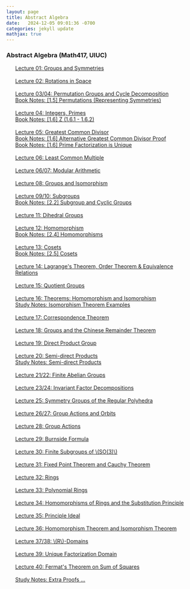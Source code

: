 ```yaml
---
layout: page
title: Abstract Algebra
date:   2024-12-05 09:01:36 -0700
categories: jekyll update
mathjax: true
---
```

<h3> Abstract Algebra (Math417, UIUC) </h3>
<ol style="list-style-type:none;">
       <li><a href="/jekyll/update/2025/01/24/math417-01-groups-and-symmetries.html">
       Lecture 01: Groups and Symmetries
       </a></li>
	   <!------2------->
	   <br>
       <li><a href="/jekyll/update/2025/01/25/math417-02-rotations-in-space.html">
       Lecture 02: Rotations in Space
       </a></li>
	   <!-------------->
	   <!------3------->
	   <!-------------->
	   <br>
       <li><a href="/jekyll/update/2025/01/26/math417-03-permutation-groups-cycle-decomposition.html">
       Lecture 03/04: Permutation Groups and Cycle Decomposition
       </a></li>
       <li><a href="/jekyll/update/2024/11/13/1.5-permutations.html">
       Book Notes: [1.5] Permutations (Representing Symmetries)
       </a></li>
	   <!-------------->
	   <!------4------->
	   <!-------------->
	   <br>
       <li><a href="/jekyll/update/2025/01/27/math417-04-integers.html">
       Lecture 04: Integers, Primes
       </a></li>
	   <li><a href="/jekyll/update/2024/11/01/1.6-z.html">
       Book Notes: [1.6] Z (1.6.1 - 1.6.2)
       </a></li>
	   <!-------------->
	   <!------5------->
	   <!-------------->
	   <br>
       <li><a href="/jekyll/update/2025/01/28/math417-05-gcd.html">
       Lecture 05: Greatest Common Divisor
       </a></li>
	   <li><a href="/jekyll/update/2024/11/04/1.6-gcd.html">
       Book Notes: [1.6] Alternative Greatest Common Divisor Proof
       </a></li>
	   <li><a href="/jekyll/update/2024/11/05/1.6-prime-factorization-unique.html">
       Book Notes: [1.6] Prime Factorization is Unique
       </a></li>
	   <!-------------->
	   <!------6------->
	   <!-------------->
	   <br>
       <li><a href="/jekyll/update/2025/01/29/math417-06-lcm.html">
       Lecture 06: Least Common Multiple
       </a></li>
	   <!-------------->
	   <!------7------->
	   <!-------------->
	   <br>
       <li><a href="/jekyll/update/2025/01/30/math417-07-modular-arithmetic.html">
       Lecture 06/07: Modular Arithmetic
       </a></li>
	   <!-------------->
	   <!------8------->
	   <!-------------->
	   <br>
       <li><a href="/jekyll/update/2025/02/01/math417-08-groups-and-isomorphism.html">
       Lecture 08: Groups and Isomorphism
       </a></li>
	   <!-------------->
	   <!------9------->
	   <!-------------->
	   <br>
       <li><a href="/jekyll/update/2025/02/02/math417-09-subgroups.html">
       Lecture 09/10: Subgroups
       </a></li>
	   <li><a href="/jekyll/update/2024/11/10/2.2-subgroups.html">
       Book Notes: [2.2] Subgroup and Cyclic Groups
       </a></li>
	   <!-------------->
	   <!------11------>
	   <!-------------->
	   <br>
       <li><a href="/jekyll/update/2025/02/03/math417-11-dihedral-groups.html">
       Lecture 11: Dihedral Groups 
       </a></li>
	   <!-------------->
	   <!------12------>
	   <!-------------->
	   <br>
       <li><a href="/jekyll/update/2025/02/04/math417-12-homomorphism.html">
       Lecture 12: Homomorphism
       </a></li>
	   <li><a href="/jekyll/update/2024/11/11/2.4-homomorphisms-isomorphisms.html">
       Book Notes: [2.4] Homomorphisms
       </a></li>
	   <!-------------->
	   <!------13------>
	   <!-------------->
	   <br>
       <li><a href="/jekyll/update/2025/02/05/math417-13-cosets.html">
       Lecture 13: Cosets
       </a></li>
	   <li><a href="/jekyll/update/2025/01/01/2.5-cosets-lagrange.html">
        Book Notes: [2.5] Cosets
       </a></li>
	   <!-------------->
	   <!------14------>
	   <!-------------->
	   <br>
       <li><a href="/jekyll/update/2025/02/06/math417-14-lagrange-order-equivalence.html">
       Lecture 14: Lagrange's Theorem, Order Theorem & Equivalence Relations
       </a></li>
	   <!-------------->
	   <!------15------>
	   <!-------------->
	   <br>
       <li><a href="/jekyll/update/2025/02/07/math417-15-quotient-groups.html">
       Lecture 15: Quotient Groups
       </a></li>
	   <!-------------->
	   <!------16------>
	   <!-------------->
	   <br>
       <li><a href="/jekyll/update/2025/02/08/math417-16-theorems-homomorphism-and-isomorphism.html">
       Lecture 16: Theorems: Homomorphism and Isomorphism
       </a></li>
       <li><a href="/jekyll/update/2025/02/15/math417-extra-isomorphism-examples.html">
       Study Notes: Isomorphism Theorem Examples
       </a></li>
	   <!-------------->
	   <!------17------>
	   <!-------------->
	   <br>
       <li><a href="/jekyll/update/2025/02/09/math417-17-correspondence-theorem.html">
       Lecture 17: Correspondence Theorem
       </a></li>
	   <!-------------->
	   <!------18------>
	   <!-------------->
	   <br>
       <li><a href="/jekyll/update/2025/02/10/math417-18-direct-groups-chinese-remainder.html">
       Lecture 18: Groups and the Chinese Remainder Theorem
       </a></li>
	   <!-------------->
	   <!------19------>
	   <!-------------->
	   <br>
       <li><a href="/jekyll/update/2025/02/11/math417-19-direct-product-group.html">
       Lecture 19: Direct Product Group
       </a></li>
	   <!-------------->
	   <!------20------>
	   <!-------------->
	   <br>
       <li><a href="/jekyll/update/2025/02/12/math417-20-semidirect-products.html">
       Lecture 20: Semi-direct Products
       </a></li>
       <li><a href="/jekyll/update/2025/02/16/math417-extra-semidirect-products.html">
       Study Notes: Semi-direct Products
       </a></li>
	   <!-------------->
	   <!----21/22----->
	   <!-------------->
	   <br>
       <li><a href="/jekyll/update/2025/02/13/math417-21-finite-abelian-groups.html">
       Lecture 21/22: Finite Abelian Groups
       </a></li>
	   <!-------------->
	   <!----22/24----->
	   <!-------------->
	   <br>
       <li><a href="/jekyll/update/2025/02/17/math417-23-invariant-factor-decompositions.html">
       Lecture 23/24: Invariant Factor Decompositions
       </a></li>
	   <!-------------->
	   <!------25------>
	   <!-------------->
	   <br>
       <li><a href="/jekyll/update/2025/02/18/math417-25-symmetries-of-regular-polyhedra.html">
       Lecture 25: Symmetry Groups of the Regular Polyhedra
       </a></li>
	   <!-------------->
	   <!------26------>
	   <!-------------->
	   <br>
       <li><a href="/jekyll/update/2025/02/19/math417-26-orbits.html">
       Lecture 26/27: Group Actions and Orbits
       </a></li>
	   <!-------------->
	   <!------28------>
	   <!-------------->
	   <br>
       <li><a href="/jekyll/update/2025/02/20/math417-28-group-actions.html">
       Lecture 28: Group Actions
       </a></li>
	   <!-------------->
	   <!------29------>
	   <!-------------->
	   <br>
       <li><a href="/jekyll/update/2025/02/21/math417-29-burnside-formula.html">
       Lecture 29: Burnside Formula
       </a></li>
	   <!-------------->
	   <!------30------>
	   <!-------------->
	   <br>
       <li><a href="/jekyll/update/2025/02/22/math417-30-finite-subgroups.html">
       Lecture 30: Finite Subgroups of \(SO(3)\)
       </a></li>
	   <!-------------->
	   <!------31------>
	   <!-------------->
	   <br>
       <li><a href="/jekyll/update/2025/02/23/math417-31-fixed-point-theorem-cauchy-theorem.html">
       Lecture 31: Fixed Point Theorem and Cauchy Theorem
       </a></li>
	   <!-------------->
	   <!------32------>
	   <!-------------->
	   <br>
       <li><a href="/jekyll/update/2025/02/24/math417-32-rings.html">
       Lecture 32: Rings
       </a></li>
	   <!-------------->
	   <!------33------>
	   <!-------------->
	   <br>
       <li><a href="/jekyll/update/2025/02/25/math417-33-polynomial-rings.html">
       Lecture 33: Polynomial Rings
       </a></li>
	   <!-------------->
	   <!------34------>
	   <!-------------->
	   <br>
       <li><a href="/jekyll/update/2025/02/26/math417-34-homomorphisms-rings.html">
       Lecture 34: Homomorphisms of Rings and the Substitution Principle
       </a></li>
	   <!-------------->
	   <!------35------>
	   <!-------------->
	   <br>
       <li><a href="/jekyll/update/2025/02/27/math417-35-principal-ideal.html">
       Lecture 35: Principle Ideal
       </a></li>
	   <!-------------->
	   <!------36------>
	   <!-------------->
	   <br>
       <li><a href="/jekyll/update/2025/02/28/math417-36-ring-homomorphisms-isomorphisms.html">
       Lecture 36: Homomorphism Theorem and Isomorphism Theorem
       </a></li>
	   <!-------------->
	   <!------37------>
	   <!-------------->
	   <br>
       <li><a href="/jekyll/update/2025/03/01/math417-37-r-domains.html">
       Lecture 37/38: \(R\)-Domains
       </a></li>
	   <!-------------->
	   <!------39------>
	   <!-------------->
	   <br>
       <li><a href="/jekyll/update/2025/03/02/math417-39-unique-factorization-domain.html">
       Lecture 39: Unique Factorization Domain
       </a></li>
	   <!-------------->
	   <!------40------>
	   <!-------------->
	   <br>
       <li><a href="/jekyll/update/2025/03/03/math417-40-fermat-sum-of-squares.html">
       Lecture 40: Fermat's Theorem on Sum of Squares
       </a></li>
	   <!----------------->
	   <!------EXTRA------>
	   <!----------------->
	   <br>
       <li><a href="/jekyll/update/2025/02/14/math417-extra-proofs.html">
       Study Notes: Extra Proofs ...
       </a></li>
   </ol>
<br>
<br>